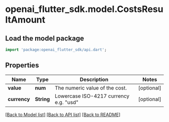 # openai_flutter_sdk.model.CostsResultAmount

## Load the model package
```dart
import 'package:openai_flutter_sdk/api.dart';
```

## Properties
Name | Type | Description | Notes
------------ | ------------- | ------------- | -------------
**value** | **num** | The numeric value of the cost. | [optional] 
**currency** | **String** | Lowercase ISO-4217 currency e.g. \"usd\" | [optional] 

[[Back to Model list]](../README.md#documentation-for-models) [[Back to API list]](../README.md#documentation-for-api-endpoints) [[Back to README]](../README.md)


